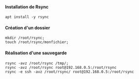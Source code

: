 #### Installation de Rsync
```
apt install -y rsync
```

#### Création d'un dossier
```
mkdir /root/rsync;
touch /root/rsync/monfichier;
```

#### Réalisation d'une sauvegarde
```
rsync -avz /root/rsync /tmp/;
rsync -avz /root/rsync root@192.168.0.5:/root/rsync
rsync -e ssh -avz /root/rsync/ root@192.168.0.5:/root/rsync
```
